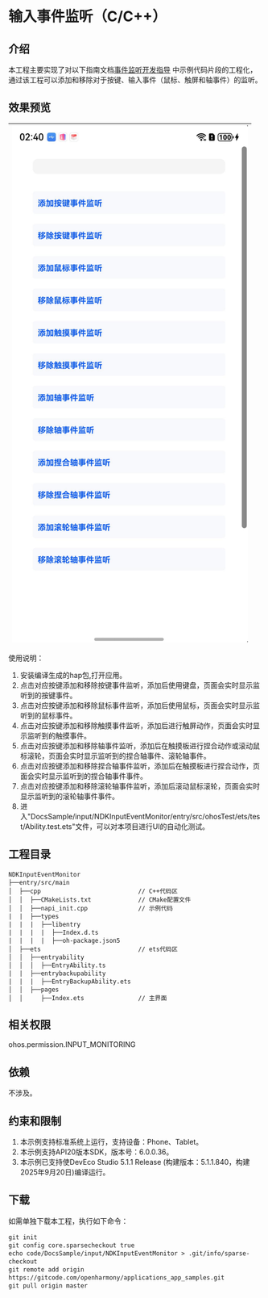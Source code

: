 # 输入事件监听（C/C++）

## 介绍

本工程主要实现了对以下指南文档[事件监听开发指导](https://gitcode.com/openharmony/docs/blob/master/zh-cn/application-dev/device/input/inputmonitor-guidelines.md)
中示例代码片段的工程化，通过该工程可以添加和移除对于按键、输入事件（鼠标、触屏和轴事件）的监听。

## 效果预览

| ![](screenshot/inputMonitor.png) |
|----------------------------------|

使用说明：

1. 安装编译生成的hap包,打开应用。
2. 点击对应按键添加和移除按键事件监听，添加后使用键盘，页面会实时显示监听到的按键事件。
3. 点击对应按键添加和移除鼠标事件监听，添加后使用鼠标，页面会实时显示监听到的鼠标事件。
4. 点击对应按键添加和移除触摸事件监听，添加后进行触屏动作，页面会实时显示监听到的触摸事件。
5. 点击对应按键添加和移除轴事件监听，添加后在触摸板进行捏合动作或滚动鼠标滚轮，页面会实时显示监听到的捏合轴事件、滚轮轴事件。
6. 点击对应按键添加和移除捏合轴事件监听，添加后在触摸板进行捏合动作，页面会实时显示监听到的捏合轴事件事件。
7. 点击对应按键添加和移除滚轮轴事件监听，添加后滚动鼠标滚轮，页面会实时显示监听到的滚轮轴事件事件。
8. 进入"DocsSample/input/NDKInputEventMonitor/entry/src/ohosTest/ets/test/Ability.test.ets"文件，可以对本项目进行UI的自动化测试。

## 工程目录

```
NDKInputEventMonitor
├──entry/src/main
│  ├──cpp                           // C++代码区
│  │  ├──CMakeLists.txt             // CMake配置文件
│  │  ├──napi_init.cpp              // 示例代码
|  |  ├──types
|  |  |  ├──libentry
|  |  |  |  ├──Index.d.ts
|  |  |  |  ├──oh-package.json5
│  ├──ets                           // ets代码区
│  │  ├──entryability
│  │  │  ├──EntryAbility.ts
|  |  ├──entrybackupability
|  |  |  ├──EntryBackupAbility.ets
│  │  ├──pages                      
│  │     ├──Index.ets               // 主界面
```

## 相关权限

ohos.permission.INPUT_MONITORING

## 依赖

不涉及。

## 约束和限制

1. 本示例支持标准系统上运行，支持设备：Phone、Tablet。
2. 本示例支持API20版本SDK，版本号：6.0.0.36。
3. 本示例已支持使DevEco Studio 5.1.1 Release (构建版本：5.1.1.840，构建 2025年9月20日)编译运行。

## 下载

如需单独下载本工程，执行如下命令：

```
git init
git config core.sparsecheckout true
echo code/DocsSample/input/NDKInputEventMonitor > .git/info/sparse-checkout
git remote add origin https://gitcode.com/openharmony/applications_app_samples.git
git pull origin master
```

